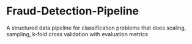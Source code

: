 # Fraud-Detection-Pipeline
A structured data pipeline for classification problems that does scaling, sampling, k-fold cross validation with evaluation metrics
